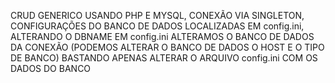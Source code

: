 CRUD GENERICO USANDO PHP E MYSQL, CONEXÃO VIA SINGLETON, CONFIGURAÇÕES DO BANCO DE DADOS LOCALIZADAS EM config.ini, ALTERANDO O DBNAME EM config.ini ALTERAMOS O BANCO DE DADOS DA CONEXÃO (PODEMOS ALTERAR O BANCO DE DADOS O HOST E O TIPO DE BANCO) BASTANDO APENAS ALTERAR O ARQUIVO config.ini COM OS DADOS DO BANCO